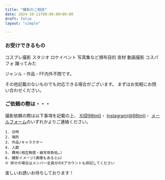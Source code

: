 ```yaml
---
title: "撮影のご相談"
date: 2024-10-11T00:00:00+09:00
draft: false
layout: "simple"

---
```


<h3 id="products" class="profile-name text-center text-2xl">お受けできるもの</h3>

<div>
<span class="profile-likes-tag">コスプレ撮影</span>
<span class="profile-likes-tag">スタジオ</span>
<span class="profile-likes-tag">ロケイベント</span>
<span class="profile-likes-tag">写真集など頒布目的</span>
<span class="profile-likes-tag">宣材</span>
<span class="profile-likes-tag">動画撮影</span>
<span class="profile-likes-tag">コスパフォ</span>
<span class="profile-likes-tag">踊ってみた</span>
</div>

ジャンル・作品・FF内外不問です。

その他記載のないものでも対応できる場合がございます。
まずはお気軽にお問い合わせください。

<h3 id="how-to-order" class="profile-name text-center text-2xl">ご依頼の際は・・・</h3>

撮影依頼の際は以下事項を記載の上、
[X(@98tml)](https://x.com/98tml)・
[Instagram(@98tml)](https://www.instagram.com/98tml/)・
[メールフォーム](https://www.t98.info/contact/)のいずれかよりご連絡ください。

```
1. 日時
2. 場所
3. 作品/キャラクター
4. 人数
5. 費用(相互無償・被写体負担…)
6. 撮影イメージ(画像もあると◎)
※ 併せの場合はメンバー全員分のXアカウントも併記してください
```

楽しいお誘いお待ちしております！



<!--
---

{{< alert >}}
以下の画像は分かりづらいので修正中です！参考として残しておりますがご不明な点はご連絡ください！すみません！！
{{< /alert >}}

---


![p2](https://g2.t98.info/pub/svg/c/main/photography-request/p2.svg)

![p3](https://g2.t98.info/pub/svg/c/main/photography-request/p3.svg)

![p4](https://g2.t98.info/pub/svg/c/main/photography-request/p4.svg)

![p5](https://g2.t98.info/pub/svg/c/main/photography-request/p5.svg)

![p6](https://g2.t98.info/pub/svg/c/main/photography-request/p6.svg)


## 交流イベント・大規模イベント等における撮影

* 関東近郊のイベント（千葉・東京）にてお写真を撮らせていただいています
* 撮影させていただいたお写真は、被写体様のTwitterDMにて10日以内にお渡しいたします
  * 万一、データが送られてこない場合はDMにてご連絡お願いいたします
  * なお、DMが送信できない設定とされている場合は、送信できかねる場合がございます
  * ただし、DM以外の連絡手段を名刺等にてご連絡いただいている場合はその限りではございません

## スタジオ・ロケイベントにおける撮影依頼

* 屋外での撮影を得意としています
  * 自然光を活かした撮影を練習しています
  * スタジオなどの室内は経験があまりないので、沢山練習させてください…！

* [＞＞ 今までの作例はこちら](https://x.com/search?q=%4098tml%20filter%3Amedia%20min_retweets%3A2%20-from%3A98tml&src=typed_query&f=image)

* 原則として土日祝でお願いいたします
* 7日以上前にご相談いただけましたら平日も対応できます。
* 自身に関わる参加費・交通費等諸経費は負担します。
* 撮影にあたり、構図等を一緒に考えながら撮影したいと考えております。また、シチュエーションや構図等を事前にすり合わせを行う機会をDMなどで設けさせてください。
* 私自身が存じ上げない作品はぜひ布教してください。
* 車移動が必須な場所は、遠方の場合お受け出来かねる場合がございます。
* 撮影したデータは、速報用として48時間以内に数枚、全データは枚数次第ではありますが、14日～21日前後でお渡しします。
  * 期日の指定がありましたらご相談ください。
* 打ち上げ(アフター)等は、私からお誘いすることはありません。
次回予定につながる機会でもありますので、余裕があれば参加させてくださると幸いです。
その際、速報用の画像もその場でお渡しいたします。(AirDrop)

* 個撮より2～3人の併せのほうが得意です（構図などがお互いの目線で確認できるため）。  
* 大人数（4人以上）の併せは、技量不足につきお受け出来かねる可能性がございます（ご相談は歓迎します）

* 原則イベント等でお会いした方、その知り合い（相互の相互）までとしています
* はじめましての方はご相談ください
* 1対1の個撮における男性の女装は自身の技量不足によりお受け出来かねます

## 機材

* SONY a7 Ⅳ
  * FE 35mm F1.4 GM
  * FE 24-105mm F4 G OSS
  * FE 70-300mm F4.5-5.6 G OSS
* ストロボ TT600 2灯 (もう1灯買い増す予定) + 純正クリップオン 1灯


## 撮影データについて

* 色味調整のみしたJPG形式の画像データをお送りします。リテイクは何度でも行います
* データ送信は原則ギガファイル便を使用します
 * ファイル数が極端に多い場合（個撮など）は、OneDriveも併用します
 * その他指定があれば対応いたします
* お送りしたデータは、加工・掲載等自由にしていただいて構いません
* 掲載の際は、可能であれば@メンションなどのクレジット表記をしていただけると嬉しいです
* 商用利用もOKですが事前にご一報ください

## お問い合わせ

* Twitter DM: https://twitter.com/98tml
* お問い合わせフォーム: https://t98.info/contact/
* メール: contact@t98.info

-->